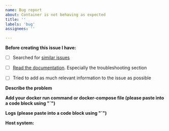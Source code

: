 ```yaml
---
name: Bug report
about: Container is not behaving as expected
title: ''
labels: 'bug'
assignees: ''

---
```


<!-- 
PLEASE READ BELOW AND FILL IN THE TEMPLATE!
In the future, any issues NOT using the template will be closed.
Thanks for filing an issue! Before hitting the button, please answer these questions. It's helpful to search the existing GitHub issues first. It's likely that another user has already reported the issue you're facing, or it's a known issue that we're already aware of.
-->
**Before creating this issue I have:**
<!-- Put an X (capital X) in the boxes to tick them, like this [X] (please use preview post to make sure they are marked correctly) -->
- [ ] Searched for [similar issues](https://github.com/haugene/docker-transmission-openvpn/issues)
- [ ] [Read the documentation](https://haugene.github.io/docker-transmission-openvpn/). Especially the troubleshooting section
- [ ] Tried to add as much relevant information to the issue as possible


**Describe the problem**
<!-- A clear and concise description of what the bug is. -->

**Add your docker run command or docker-compose file (please paste into a code block using "\`")**
<!-- To understand how your container is running, provide the docker run command or the docker-compose.yml file you used to start it. If you're using a GUI to set up the container then provide screenshots or a list of options and settings. -->

**Logs (please paste into a code block using "\`")**
<!-- Provide all logs from the container. By default the should not be any sensitive information there, but if there is then mask it with *** or something similar.
You can get the logs by running "docker logs <container-name>". -->

**Host system:**
<!-- Are you running on Ubuntu, a NAS, Raspberry Pi, Mac OS or something else?
Which version of Docker are you using? -->
